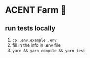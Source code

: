 # ACENT Farm 💎

## run tests locally
1. `cp .env.example .env`
2. fill in the info in .env file
3. `yarn && yarn compile && yarn test`
